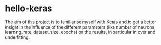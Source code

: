 # hello-keras

The aim of this project is to familiarise myself with Keras 
and to get a better insight in the influence of the different parameters
(like number of neurons, learning_rate, dataset_size, epochs) on the results,
in particular in over and underfitting.